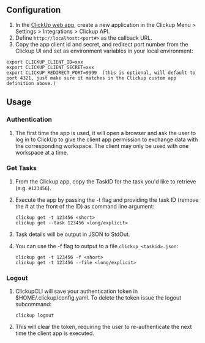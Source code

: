 ## Configuration

1. In the [ClickUp web app](https://app.clickup.com), create a new application in the Clickup Menu > Settings > Integrations > Clickup API. 
1. Define `http://localhost:<port#>` as the callback URL.
1. Copy the app client id and secret, and redirect port number from the Clickup UI and set as environment variables in your local environment: 

```
export CLICKUP_CLIENT_ID=xxx
export CLICKUP_CLIENT_SECRET=xxx
export CLICKUP_REDIRECT_PORT=9999  (this is optional, will default to port 4321, just make sure it matches in the Clickup custom app definition above.)
```

## Usage  

### Authentication
1. The first time the app is used, it will open a browser and ask the user to log in to ClickUp to give the client app permission to exchange data with the corresponding workspace. The client may only be used with one workspace at a time.

### Get Tasks  

1. From the Clickup app, copy the TaskID for the task you'd like to retrieve (e.g. `#123456`).  
1. Execute the app by passing the -t flag and providing the task ID (remove the # at the front of the ID) as command line argument:

    ```
    clickup get -t 123456 <short>
    clickup get --task 123456 <long/explicit>
    ```
    
1. Task details will be output in JSON to StdOut. 
1. You can use the -f flag to output to a file `clickup_<taskid>.json`:
    ```
    clickup get -t 123456 -f <short>
    clickup get -t 123456 --file <long/explicit>
    ```

### Logout
1. ClickupCLI will save your authentication token in $HOME/.clickup/config.yaml.  To delete the token issue the logout subcommand:
    ```
    clickup logout
    ```
1. This will clear the token, requiring the user to re-authenticate the next time the client app is executed.
